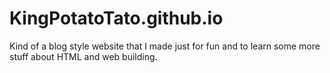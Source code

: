 # KingPotatoTato.github.io
Kind of a blog style website that I made just for fun and to learn some more stuff about HTML and web building.
